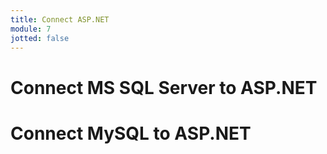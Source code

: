 ```yaml
---
title: Connect ASP.NET
module: 7
jotted: false
---
```


# Connect MS SQL Server to ASP.NET

# Connect MySQL to ASP.NET